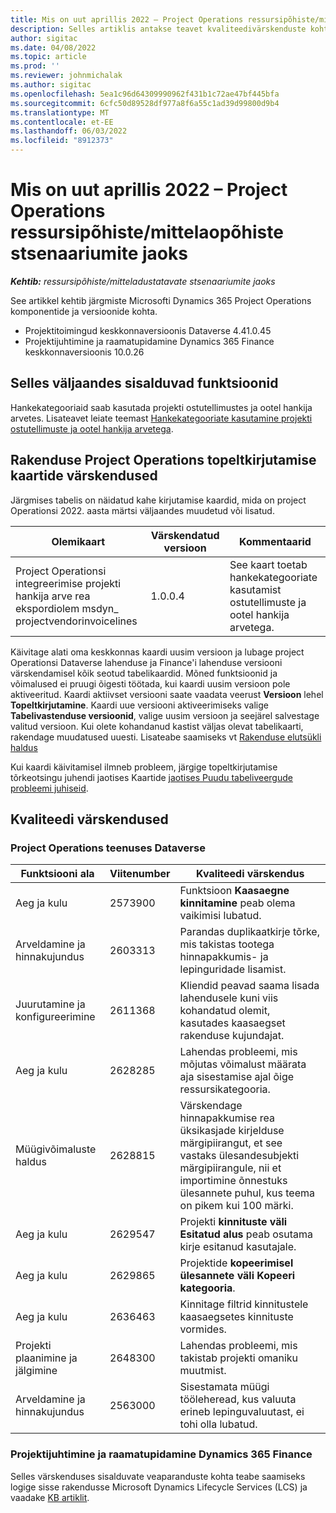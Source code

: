 ```yaml
---
title: Mis on uut aprillis 2022 – Project Operations ressursipõhiste/mittelaopõhiste stsenaariumite jaoks
description: Selles artiklis antakse teavet kvaliteedivärskenduste kohta, mis on saadaval Microsofti Dynamics 365 Project Operations 2022. aasta aprilli väljaandes ressursi-/ladustamata põhistsenaariumide jaoks.
author: sigitac
ms.date: 04/08/2022
ms.topic: article
ms.prod: ''
ms.reviewer: johnmichalak
ms.author: sigitac
ms.openlocfilehash: 5ea1c96d64309990962f431b1c72ae47bf445bfa
ms.sourcegitcommit: 6cfc50d89528df977a8f6a55c1ad39d99800d9b4
ms.translationtype: MT
ms.contentlocale: et-EE
ms.lasthandoff: 06/03/2022
ms.locfileid: "8912373"
---
```

# <a name="whats-new-april-2022---project-operations-for-resourcenon-stocked-based-scenarios"></a>Mis on uut aprillis 2022 – Project Operations ressursipõhiste/mittelaopõhiste stsenaariumite jaoks

_**Kehtib:** ressursipõhiste/mitteladustatavate stsenaariumite jaoks_

See artikkel kehtib järgmiste Microsofti Dynamics 365 Project Operations komponentide ja versioonide kohta.

- Projektitoimingud keskkonnaversioonis Dataverse 4.41.0.45
- Projektijuhtimine ja raamatupidamine Dynamics 365 Finance keskkonnaversioonis 10.0.26

## <a name="features-included-in-this-release"></a>Selles väljaandes sisalduvad funktsioonid

Hankekategooriaid saab kasutada projekti ostutellimustes ja ootel hankija arvetes. Lisateavet leiate teemast [Hankekategooriate kasutamine projekti ostutellimuste ja ootel hankija arvetega](configure-procurement-categories.md).

## <a name="project-operations-dual-write-maps-updates"></a>Rakenduse Project Operations topeltkirjutamise kaartide värskendused

Järgmises tabelis on näidatud kahe kirjutamise kaardid, mida on project Operationsi 2022. aasta märtsi väljaandes muudetud või lisatud.

| Olemikaart | Värskendatud versioon | Kommentaarid |
| -------------- | ------------------- | ------------|
| Project Operationsi integreerimise projekti hankija arve rea ekspordiolem msdyn\_ projectvendorinvoicelines | 1.0.0.4 | See kaart toetab hankekategooriate kasutamist ostutellimuste ja ootel hankija arvetega. |

Käivitage alati oma keskkonnas kaardi uusim versioon ja lubage project Operationsi Dataverse lahenduse ja Finance'i lahenduse versiooni värskendamisel kõik seotud tabelikaardid. Mõned funktsioonid ja võimalused ei pruugi õigesti töötada, kui kaardi uusim versioon pole aktiveeritud. Kaardi aktiivset versiooni saate vaadata veerust **Versioon** lehel **Topeltkirjutamine**. Kaardi uue versiooni aktiveerimiseks valige **Tabelivastenduse versioonid**, valige uusim versioon ja seejärel salvestage valitud versioon. Kui olete kohandanud kastist väljas olevat tabelikaarti, rakendage muudatused uuesti. Lisateabe saamiseks vt [Rakenduse elutsükli haldus](/dynamics365/fin-ops-core/dev-itpro/data-entities/dual-write/app-lifecycle-management)

Kui kaardi käivitamisel ilmneb probleem, järgige topeltkirjutamise tõrkeotsingu juhendi jaotises Kaartide [jaotises Puudu tabeliveergude probleemi juhiseid](/dynamics365/fin-ops-core/dev-itpro/data-entities/dual-write/dual-write-troubleshooting-finops-upgrades#missing-table-columns-issue-on-maps).

## <a name="quality-updates"></a>Kvaliteedi värskendused

### <a name="project-operations-on-dataverse"></a>Project Operations teenuses Dataverse

| Funktsiooni ala | Viitenumber | Kvaliteedi värskendus |
| ------------ | ---------------- | -------------- |
| Aeg ja kulu | 2573900 | Funktsioon **Kaasaegne kinnitamine** peab olema vaikimisi lubatud. |
| Arveldamine ja hinnakujundus | 2603313 | Parandas duplikaatkirje tõrke, mis takistas tootega hinnapakkumis- ja lepinguridade lisamist. |
| Juurutamine ja konfigureerimine | 2611368 | Kliendid peavad saama lisada lahendusele kuni viis kohandatud olemit, kasutades kaasaegset rakenduse kujundajat. |
| Aeg ja kulu | 2628285 | Lahendas probleemi, mis mõjutas võimalust määrata aja sisestamise ajal õige ressursikategooria. |
|   Müügivõimaluste haldus| 2628815 | Värskendage hinnapakkumise rea üksikasjade kirjelduse märgipiirangut, et see vastaks ülesandesubjekti märgipiirangule, nii et importimine õnnestuks ülesannete puhul, kus teema on pikem kui 100 märki. |
| Aeg ja kulu| 2629547 | Projekti **kinnituste väli Esitatud alus** peab osutama kirje esitanud kasutajale. |
| Aeg ja kulu| 2629865 | Projektide **kopeerimisel ülesannete väli Kopeeri kategooria**. |
| Aeg ja kulu| 2636463 | Kinnitage filtrid kinnitustele kaasaegsetes kinnituste vormides. |
| Projekti plaanimine ja jälgimine | 2648300 | Lahendas probleemi, mis takistab projekti omaniku muutmist. |
| Arveldamine ja hinnakujundus | 2563000 | Sisestamata müügi tööleheread, kus valuuta erineb lepinguvaluutast, ei tohi olla lubatud. |

### <a name="project-management-and-accounting-in-dynamics-365-finance"></a>Projektijuhtimine ja raamatupidamine Dynamics 365 Finance

Selles värskenduses sisalduvate veaparanduste kohta teabe saamiseks logige sisse rakendusse Microsoft Dynamics Lifecycle Services (LCS) ja vaadake [KB artiklit](https://fix.lcs.dynamics.com/Issue/Details?bugId=662864).
